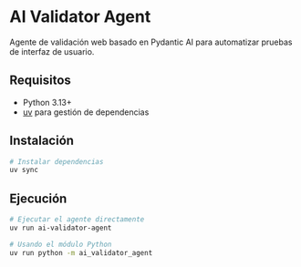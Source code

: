 # AI Validator Agent

Agente de validación web basado en Pydantic AI para automatizar pruebas de interfaz de usuario.

## Requisitos

- Python 3.13+
- [uv](https://docs.astral.sh/uv/) para gestión de dependencias

## Instalación

```bash
# Instalar dependencias
uv sync
```

## Ejecución

```bash
# Ejecutar el agente directamente
uv run ai-validator-agent

# Usando el módulo Python
uv run python -m ai_validator_agent
```


